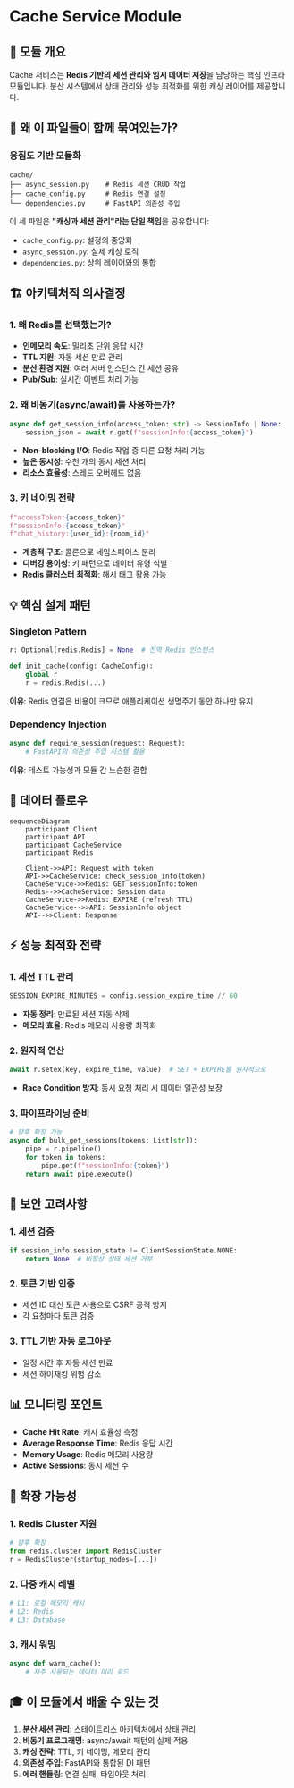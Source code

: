 # Cache Service Module

## 📌 모듈 개요
Cache 서비스는 **Redis 기반의 세션 관리와 임시 데이터 저장**을 담당하는 핵심 인프라 모듈입니다. 분산 시스템에서 상태 관리와 성능 최적화를 위한 캐싱 레이어를 제공합니다.

## 🎯 왜 이 파일들이 함께 묶여있는가?

### 응집도 기반 모듈화
```
cache/
├── async_session.py    # Redis 세션 CRUD 작업
├── cache_config.py     # Redis 연결 설정
└── dependencies.py     # FastAPI 의존성 주입
```

이 세 파일은 **"캐싱과 세션 관리"라는 단일 책임**을 공유합니다:
- `cache_config.py`: 설정의 중앙화
- `async_session.py`: 실제 캐싱 로직
- `dependencies.py`: 상위 레이어와의 통합

## 🏗️ 아키텍처적 의사결정

### 1. 왜 Redis를 선택했는가?
- **인메모리 속도**: 밀리초 단위 응답 시간
- **TTL 지원**: 자동 세션 만료 관리
- **분산 환경 지원**: 여러 서버 인스턴스 간 세션 공유
- **Pub/Sub**: 실시간 이벤트 처리 가능

### 2. 왜 비동기(async/await)를 사용하는가?
```python
async def get_session_info(access_token: str) -> SessionInfo | None:
    session_json = await r.get(f"sessionInfo:{access_token}")
```
- **Non-blocking I/O**: Redis 작업 중 다른 요청 처리 가능
- **높은 동시성**: 수천 개의 동시 세션 처리
- **리소스 효율성**: 스레드 오버헤드 없음

### 3. 키 네이밍 전략
```python
f"accessToken:{access_token}"
f"sessionInfo:{access_token}"
f"chat_history:{user_id}:{room_id}"
```
- **계층적 구조**: 콜론으로 네임스페이스 분리
- **디버깅 용이성**: 키 패턴으로 데이터 유형 식별
- **Redis 클러스터 최적화**: 해시 태그 활용 가능

## 💡 핵심 설계 패턴

### Singleton Pattern
```python
r: Optional[redis.Redis] = None  # 전역 Redis 인스턴스

def init_cache(config: CacheConfig):
    global r
    r = redis.Redis(...)
```
**이유**: Redis 연결은 비용이 크므로 애플리케이션 생명주기 동안 하나만 유지

### Dependency Injection
```python
async def require_session(request: Request):
    # FastAPI의 의존성 주입 시스템 활용
```
**이유**: 테스트 가능성과 모듈 간 느슨한 결합

## 🔄 데이터 플로우

```mermaid
sequenceDiagram
    participant Client
    participant API
    participant CacheService
    participant Redis

    Client->>API: Request with token
    API->>CacheService: check_session_info(token)
    CacheService->>Redis: GET sessionInfo:token
    Redis-->>CacheService: Session data
    CacheService->>Redis: EXPIRE (refresh TTL)
    CacheService-->>API: SessionInfo object
    API-->>Client: Response
```

## ⚡ 성능 최적화 전략

### 1. 세션 TTL 관리
```python
SESSION_EXPIRE_MINUTES = config.session_expire_time // 60
```
- **자동 정리**: 만료된 세션 자동 삭제
- **메모리 효율**: Redis 메모리 사용량 최적화

### 2. 원자적 연산
```python
await r.setex(key, expire_time, value)  # SET + EXPIRE를 원자적으로
```
- **Race Condition 방지**: 동시 요청 처리 시 데이터 일관성 보장

### 3. 파이프라이닝 준비
```python
# 향후 확장 가능
async def bulk_get_sessions(tokens: List[str]):
    pipe = r.pipeline()
    for token in tokens:
        pipe.get(f"sessionInfo:{token}")
    return await pipe.execute()
```

## 🔐 보안 고려사항

### 1. 세션 검증
```python
if session_info.session_state != ClientSessionState.NONE:
    return None  # 비정상 상태 세션 거부
```

### 2. 토큰 기반 인증
- 세션 ID 대신 토큰 사용으로 CSRF 공격 방지
- 각 요청마다 토큰 검증

### 3. TTL 기반 자동 로그아웃
- 일정 시간 후 자동 세션 만료
- 세션 하이재킹 위험 감소

## 📊 모니터링 포인트

- **Cache Hit Rate**: 캐시 효율성 측정
- **Average Response Time**: Redis 응답 시간
- **Memory Usage**: Redis 메모리 사용량
- **Active Sessions**: 동시 세션 수

## 🚀 확장 가능성

### 1. Redis Cluster 지원
```python
# 향후 확장
from redis.cluster import RedisCluster
r = RedisCluster(startup_nodes=[...])
```

### 2. 다중 캐시 레벨
```python
# L1: 로컬 메모리 캐시
# L2: Redis
# L3: Database
```

### 3. 캐시 워밍
```python
async def warm_cache():
    # 자주 사용되는 데이터 미리 로드
```

## 🎓 이 모듈에서 배울 수 있는 것

1. **분산 세션 관리**: 스테이트리스 아키텍처에서 상태 관리
2. **비동기 프로그래밍**: async/await 패턴의 실제 적용
3. **캐싱 전략**: TTL, 키 네이밍, 메모리 관리
4. **의존성 주입**: FastAPI와 통합된 DI 패턴
5. **에러 핸들링**: 연결 실패, 타임아웃 처리